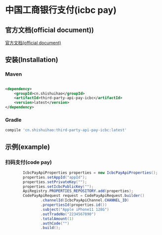 # 中国工商银行支付(icbc pay)

## 官方文档(official document))

[官方文档(official document)](https://open.icbc.com.cn/icbc/apip/api_list.html#)

## 安装(Installation)

### Maven

```xml

<dependency>
    <groupId>cn.shishuihao</groupId>
    <artifactId>third-party-api-pay-icbc</artifactId>
    <version>latest</version>
</dependency>
```

### Gradle

```groovy
compile 'cn.shishuihao:third-party-api-pay-icbc:latest'
```

## 示例(example)

### 扫码支付(code pay)

```java
        IcbcPayApiProperties properties = new IcbcPayApiProperties();
        properties.setAppId("appId");
        properties.setPrivateKey("");
        properties.setIcbcPublicKey("");
        ApiRegistry.PROPERTIES_REPOSITORY.add(properties);
        CodePayApiRequest request = CodePayApiRequest.builder()
                .channelId(IcbcPayApiChannel.CHANNEL_ID)
                .propertiesId(properties.id())
                .subject("Apple iPhone11 128G")
                .outTradeNo("2234567890")
                .totalAmount(1)
                .authCode("")
                .build();
```
